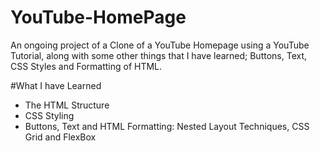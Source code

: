 # YouTube-HomePage
An ongoing project of a Clone of a YouTube Homepage using a YouTube Tutorial, along with some other things that I have learned; Buttons, Text, CSS Styles and Formatting of HTML.

#What I have Learned
- The HTML Structure
- CSS Styling 
- Buttons, Text and HTML Formatting: Nested Layout Techniques, CSS Grid and FlexBox

